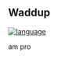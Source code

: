 ## Waddup

[![language](https://img.shields.io/badge/codes_in:-lua-blue)]([https://learn.microsoft.com/ru-ru/dotnet/csharp/tour-of-csharp/overview](https://www.lua.org/))

am pro

<!--
**Al-PhaOmega/Al-PhaOmega** is a ✨ _special_ ✨ repository because its `README.md` (this file) appears on your GitHub profile.

Here are some ideas to get you started:

- 🔭 I’m currently working on ...
- 🌱 I’m currently learning ...
- 👯 I’m looking to collaborate on ...
- 🤔 I’m looking for help with ...
- 💬 Ask me about ...
- 📫 How to reach me: ...
- 😄 Pronouns: ...
- ⚡ Fun fact: ...
-->
